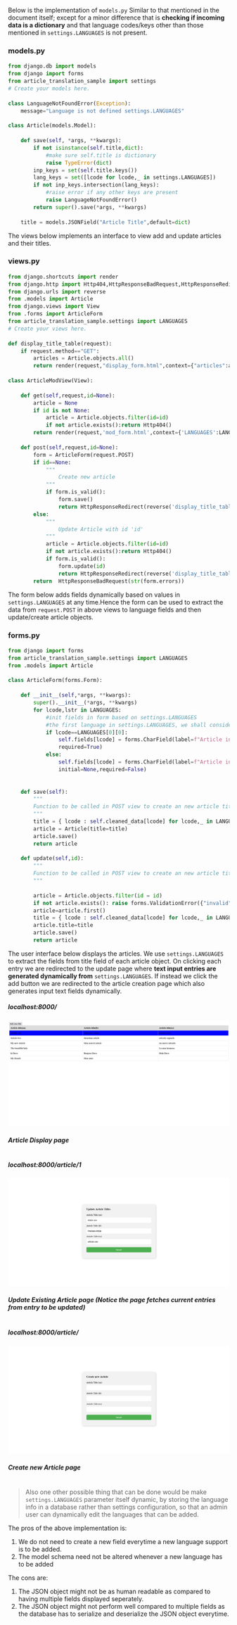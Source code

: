
Below is the implementation of `models.py` Similar to that mentioned in the document itself; except for a minor difference that is **checking if incoming data is a dictionary** and that language codes/keys other than those mentioned in `settings.LANGUAGES` is not present.

### models.py
```python
from django.db import models
from django import forms
from article_translation_sample import settings
# Create your models here.

class LanguageNotFoundError(Exception):
    message="Language is not defined settings.LANGUAGES"

class Article(models.Model):

    def save(self, *args, **kwargs):
        if not isinstance(self.title,dict): 
            #make sure self.title is dictionary
            raise TypeError(dict)
        inp_keys = set(self.title.keys())
        lang_keys = set([lcode for lcode,_ in settings.LANGUAGES])
        if not inp_keys.intersection(lang_keys):
            #raise error if any other keys are present
            raise LanguageNotFoundError()
        return super().save(*args, **kwargs)

    title = models.JSONField("Article Title",default=dict)

```
The views below implements an interface to view add and update articles and their titles.

### views.py
```python
from django.shortcuts import render
from django.http import Http404,HttpResponseBadRequest,HttpResponseRedirect
from django.urls import reverse
from .models import Article
from django.views import View
from .forms import ArticleForm
from article_translation_sample.settings import LANGUAGES
# Create your views here.

def display_title_table(request):
    if request.method=="GET":
        articles = Article.objects.all()
        return render(request,"display_form.html",context={"articles":articles,"LANGUAGES":LANGUAGES})

class ArticleModView(View):

    def get(self,request,id=None):
        article = None
        if id is not None:
            article = Article.objects.filter(id=id)
            if not article.exists():return Http404()
        return render(request,'mod_form.html',context={'LANGUAGES':LANGUAGES,'id':id,'article':article and article.first()})
    
    def post(self,request,id=None):
        form = ArticleForm(request.POST)
        if id==None:
            """
                Create new article
            """
            if form.is_valid():
                form.save()
                return HttpResponseRedirect(reverse('display_title_table'))
        else:
            """
                Update Article with id 'id'
            """
            article = Article.objects.filter(id=id)
            if not article.exists():return Http404()
            if form.is_valid():
                form.update(id)
                return HttpResponseRedirect(reverse('display_title_table'))
        return  HttpResponseBadRequest(str(form.errors))
```
The form below adds fields dynamically based on values in `settings.LANGUAGES` at any time.Hence the form can be used to extract the data from `request.POST` in above views to  language fields and then update/create article objects.
### forms.py
```python
from django import forms
from article_translation_sample.settings import LANGUAGES
from .models import Article

class ArticleForm(forms.Form):

    def __init__(self,*args, **kwargs):
        super().__init__(*args, **kwargs)
        for lcode,lstr in LANGUAGES:
            #init fields in form based on settings.LANGUAGES
            #the first language in settings.LANGUAGES, we shall consider as default language hence required
            if lcode==LANGUAGES[0][0]:
                self.fields[lcode] = forms.CharField(label=f"Article in {lstr}",
                required=True)
            else:
                self.fields[lcode] = forms.CharField(label=f"Article in {lstr}",
                initial=None,required=False)


    def save(self):
        """
        Function to be called in POST view to create an new article titles.
        """
        title = { lcode : self.cleaned_data[lcode] for lcode,_ in LANGUAGES}
        article = Article(title=title)
        article.save()
        return article
        
    def update(self,id):
        """
        Function to be called in POST view to create an new article titles.
        """

        article = Article.objects.filter(id = id)
        if not article.exists(): raise forms.ValidationError({"invalid":"Article does not Exists"})
        article=article.first()
        title = { lcode : self.cleaned_data[lcode] for lcode,_ in LANGUAGES}
        article.title=title
        article.save()
        return article

```
The user interface below displays the articles. We use `settings.LANGUAGES` to extract the fields from title field of each article object. On clicking each entry we are redirected to the update page where **text input entries are generated dynamically from** `settings.LANGUAGES`. If instead we click the add button we are redirected to the article creation page which also generates input text fields dynamically.

##### localhost:8000/
![Article Display page](readme_assets\image1.png "Article Display page")
##### Article Display page
#
##### localhost:8000/article/1
![Update Existing Article page](readme_assets\image2.png "[Update Existing Article page")
##### Update Existing Article page (Notice the page fetches current entries from entry to be updated)
#
##### localhost:8000/article/
![Create new Article page](readme_assets\image3.png "Create new Article page")
##### Create new Article page
#
>Also one other possible thing that can be done would be make `settings.LANGUAGES` parameter itself dynamic, by storing the language info in a database rather than settings configuration, so that an admin user can dynamically edit the languages that can be added.

The pros of the above implementation is:
1) We do not need to create a new field everytime a new language support is to be added.
2) The model schema need not be altered whenever a new language has to be added

The cons are:
1) The JSON object might not be as human readable as compared to having multiple fields displayed seperately.
2) The JSON object might not perform well compared to multiple fields as the database has to serialize and deserialize the JSON object everytime.
